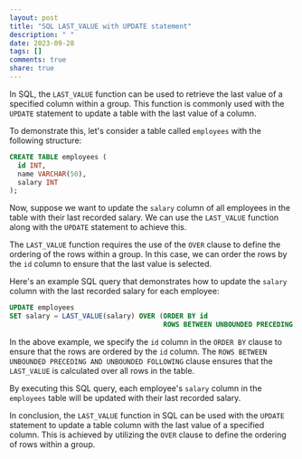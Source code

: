 ```yaml
---
layout: post
title: "SQL LAST_VALUE with UPDATE statement"
description: " "
date: 2023-09-28
tags: []
comments: true
share: true
---
```


In SQL, the `LAST_VALUE` function can be used to retrieve the last value of a specified column within a group. This function is commonly used with the `UPDATE` statement to update a table with the last value of a column.

To demonstrate this, let's consider a table called `employees` with the following structure:

```sql
CREATE TABLE employees (
  id INT,
  name VARCHAR(50),
  salary INT
);
```

Now, suppose we want to update the `salary` column of all employees in the table with their last recorded salary. We can use the `LAST_VALUE` function along with the `UPDATE` statement to achieve this.

The `LAST_VALUE` function requires the use of the `OVER` clause to define the ordering of the rows within a group. In this case, we can order the rows by the `id` column to ensure that the last value is selected.

Here's an example SQL query that demonstrates how to update the `salary` column with the last recorded salary for each employee:

```sql
UPDATE employees
SET salary = LAST_VALUE(salary) OVER (ORDER BY id
                                      ROWS BETWEEN UNBOUNDED PRECEDING AND UNBOUNDED FOLLOWING);
```

In the above example, we specify the `id` column in the `ORDER BY` clause to ensure that the rows are ordered by the `id` column. The `ROWS BETWEEN UNBOUNDED PRECEDING AND UNBOUNDED FOLLOWING` clause ensures that the `LAST_VALUE` is calculated over all rows in the table.

By executing this SQL query, each employee's `salary` column in the `employees` table will be updated with their last recorded salary.

In conclusion, the `LAST_VALUE` function in SQL can be used with the `UPDATE` statement to update a table column with the last value of a specified column. This is achieved by utilizing the `OVER` clause to define the ordering of rows within a group.